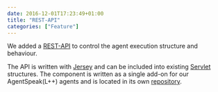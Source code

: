 ```yaml
---
date: 2016-12-01T17:23:49+01:00
title: "REST-API"
categories: ["Feature"]
---
```

We added a [REST-API](https://en.wikipedia.org/wiki/Representational_state_transfer) to control the agent execution structure and behaviour. <!--more--> 

The API is written with [Jersey](https://jersey.java.net/) and can be included into existing [Servlet](https://en.wikipedia.org/wiki/Java_servlet) structures. The component is written as a single add-on for our AgentSpeak(L++) agents and is located in its own [repository](https://github.com/LightJason/REST).
